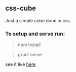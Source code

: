 ## css-cube
Just a simple cube done in css.

### To setup and serve run:
> npm install

> grunt serve

see it live [here](http://csscube.herokuapp.com/)
